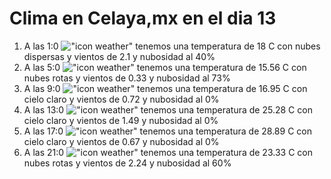# Clima en Celaya,mx en el dia 13

1. A las 1:0 !["icon weather"](http://openweathermap.org/img/w/03n.png) tenemos una temperatura de 18 C con nubes dispersas y  vientos de 2.1 y nubosidad al 40%
1. A las 5:0 !["icon weather"](http://openweathermap.org/img/w/04n.png) tenemos una temperatura de 15.56 C con nubes rotas y  vientos de 0.33 y nubosidad al 73%
1. A las 9:0 !["icon weather"](http://openweathermap.org/img/w/01d.png) tenemos una temperatura de 16.95 C con cielo claro y  vientos de 0.72 y nubosidad al 0%
1. A las 13:0 !["icon weather"](http://openweathermap.org/img/w/01d.png) tenemos una temperatura de 25.28 C con cielo claro y  vientos de 1.49 y nubosidad al 0%
1. A las 17:0 !["icon weather"](http://openweathermap.org/img/w/01d.png) tenemos una temperatura de 28.89 C con cielo claro y  vientos de 0.67 y nubosidad al 0%
1. A las 21:0 !["icon weather"](http://openweathermap.org/img/w/04n.png) tenemos una temperatura de 23.33 C con nubes rotas y  vientos de 2.24 y nubosidad al 60%
